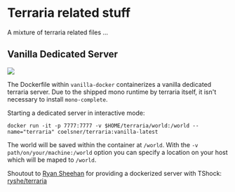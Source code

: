 # Terraria related stuff
A mixture of terraria related files ...

## Vanilla Dedicated Server

[![](https://images.microbadger.com/badges/image/coelsner/terraria.svg)](coelsner/vanilla-docker)

The Dockerfile within `vanilla-docker` containerizes a vanilla dedicated terraria server. Due to the shipped mono runtime by terraria itself, it isn't necessary to install `mono-complete`.

Starting a dedicated server in interactive mode:

    docker run -it -p 7777:7777 -v $HOME/terraria/world:/world --name="terraria" coelsner/terraria:vanilla-latest

The world will be saved within the container at `/world`. With the `-v path/on/your/machine:/world` option you can specify a location on your host which will be maped to `/world`.

Shoutout to [Ryan Sheehan](https://github.com/ryansheehan) for providing a dockerized server with TShock: [ryshe/terraria](https://hub.docker.com/r/ryshe/terraria/)
